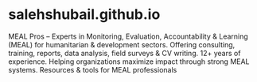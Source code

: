 # salehshubail.github.io
MEAL Pros – Experts in Monitoring, Evaluation, Accountability &amp; Learning (MEAL) for humanitarian &amp; development sectors. Offering consulting, training, reports, data analysis, field surveys &amp; CV writing. 12+ years of experience. Helping organizations maximize impact through strong MEAL systems. Resources &amp; tools for MEAL professionals
